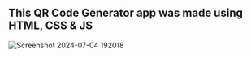 ## This QR Code Generator app was made using HTML, CSS & JS
![Screenshot 2024-07-04 192018](https://github.com/Adstar01/QR-Code-Generator/assets/122376980/c1ab97c4-d037-4c1b-81ff-4b735100ee6e)
